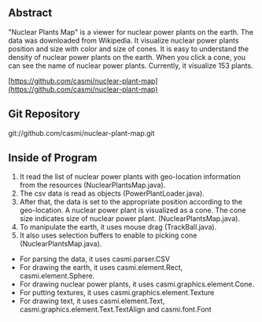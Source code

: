 ## Abstract

"Nuclear Plants Map" is a viewer for nuclear power plants on the earth. The data was downloaded from Wikipedia. It visualize nuclear power plants position and size with color and size of cones. It is easy to understand the density of nuclear power plants on the earth. When you click a cone, you can see the name of nuclear power plants. Currently, it visualize 153 plants.

[https://github.com/casmi/nuclear-plant-map](https://github.com/casmi/nuclear-plant-map)

## Git Repository

git://github.com/casmi/nuclear-plant-map.git

## Inside of Program

 1. It read the list of nuclear power plants with geo-location information from the resources (NuclearPlantsMap.java).
 2. The csv data is read as objects (PowerPlantLoader.java).
 3. After that, the data is set to the appropriate position according to the geo-location. A nuclear power plant is visualized as a cone. The cone size indicates size of nuclear power plant. (NuclearPlantsMap.java).
 4. To manipulate the earth, it uses mouse drag (TrackBall.java).
 5. It also uses selection buffers to enable to picking cone (NuclearPlantsMap.java).

 - For parsing the data, it uses casmi.parser.CSV
 - For drawing the earth, it uses casmi.element.Rect, casmi.element.Sphere.
 - For drawing nuclear power plants, it uses casmi.graphics.element.Cone.
 - For putting textures, it uses casmi.graphics.element.Texture
 - For drawing text, it uses casmi.element.Text, casmi.graphics.element.Text.TextAlign and casmi.font.Font
